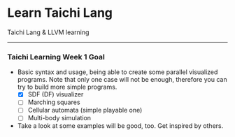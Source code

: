 # Learn Taichi Lang
Taichi Lang &amp; LLVM learning

---

### Taichi Learning Week 1 Goal

- Basic syntax and usage, being able to create some parallel visualized programs. Note that only one case will not be enough, therefore you can try to build more simple programs.
  - [x] SDF (DF) visualizer
  - [ ] Marching squares
  - [ ] Cellular automata (simple playable one)
  - [ ] Multi-body simulation
- Take a look at some examples will be good, too. Get inspired by others.
